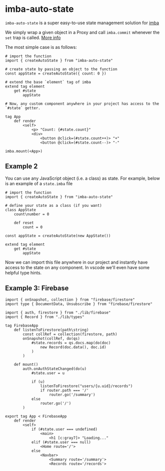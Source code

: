 # imba-auto-state

`imba-auto-state` is a super easy-to-use state management solution for [imba](https://github.com/imba/imba)

We simply wrap a given object in a Proxy and call `imba.commit` whenever the `set` trap is called. [More info](https://developer.mozilla.org/en-US/docs/Web/JavaScript/Reference/Global_Objects/Proxy)

The most simple case is as follows:

```
# import the function
import { createAutoState } from "imba-auto-state"

# create state by passing an object to the function
const appState = createAutoState({ count: 0 })

# extend the base `element` tag of imba
extend tag element
    get #state
        appState

# Now, any custom component anywhere in your project has access to the `#state` getter.

tag App
    def render
		<self>
			<p> "Count: {#state.count}"
			<div>
				<button @click=(#state.count++)> "+"
				<button @click=(#state.count--)> "-"

imba.mount(<App>)
```

## Example 2

You can use any JavaScript object (i.e. a class) as state.
For example, below is an example of a `state.imba` file

```imba
# import the function
import { createAutoState } from "imba-auto-state"

# define your state as a class (if you want)
class AppState
    count\number = 0

    def reset
        count = 0

const appState = createAutoState(new AppState())

extend tag element
    get #state
        appState
```

Now we can import this file anywhere in our project and instantly have access to the state on any component. In vscode we'll even have some helpful type hints.

## Example 3: Firebase

```
import { onSnapshot, collection } from "firebase/firestore"
import type { DocumentData, Unsubscribe } from "firebase/firestore"

import { auth, firestore } from "./lib/firebase"
import { Record } from "./lib/types"

tag FirebaseApp
	def listenToFirestore(path\string)
		const collRef = collection(firestore, path)
		onSnapshot(collRef, do(qs)
			#state.records = qs.docs.map(do(doc)
				new Record(doc.data(), doc.id)
			)
		)

	def mount()
		auth.onAuthStateChanged(do(u)
			#state.user = u

			if (u)
				listenToFirestore("users/{u.uid}/records")
				if router.path === '/'
					router.go('/summary')
			else
				router.go('/')
		)

export tag App < FirebaseApp
	def render
		<self>
			if (#state.user === undefined)
				<main>
					<h1 [c:gray7]> "Loading..."
			elif (#state.user === null)
				<Home route='/'>
			else
				<Navbar>
					<Summary route='/summary'>
					<Records route='/records'>
```
